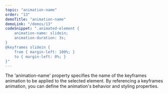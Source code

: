 ```yaml
---
topic: "animation-name"
order: "13"
demoTitle: "animation-name"
demoLink: "/demos/13"
codeSnippet: ".animated-element { 
    animation-name: slidein; 
    animation-duration: 3s; 
} 
@keyframes slidein { 
    from { margin-left: 100%; } 
    to { margin-left: 0%; } 
}"
---
```


The 'animation-name' property specifies the name of the keyframes animation to be applied to the selected element. By referencing a keyframes animation, you can define the animation's behavior and styling properties.
<br />
